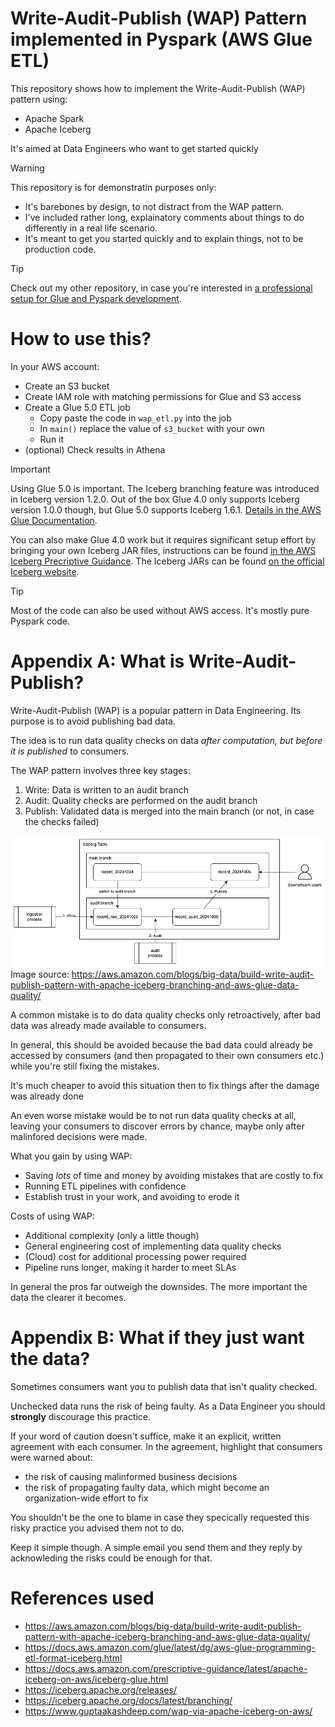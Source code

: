 # Write-Audit-Publish (WAP) Pattern implemented in Pyspark (AWS Glue ETL)

This repository shows how to implement the Write-Audit-Publish (WAP) pattern using:
- Apache Spark
- Apache Iceberg

It's aimed at Data Engineers who want to get started quickly

> [!WARNING]
> This repository is for demonstratin purposes only:
> - It's barebones by design, to not distract from the WAP pattern.
> - I've included rather long, explainatory comments about things to do differently in a real life scenario.
> - It's meant to get you started quickly and to explain things, not to be production code.


> [!TIP] 
> Check out my other repository, in case you're interested in [a professional setup for Glue and Pyspark development](https://github.com/dmschauer/glue-pyspark-local).

# How to use this?

In your AWS account:
- Create an S3 bucket
- Create IAM role with matching permissions for Glue and S3 access
- Create a Glue 5.0 ETL job
  - Copy paste the code in `wap_etl.py` into the job
  - In `main()` replace the value of `s3_bucket` with your own
  - Run it
- (optional) Check results in Athena

> [!IMPORTANT]
> Using Glue 5.0 is important. The Iceberg branching feature was introduced in Iceberg version 1.2.0. Out of the box Glue 4.0 only supports Iceberg version 1.0.0 though, but Glue 5.0 supports Iceberg 1.6.1. [Details in the AWS Glue Documentation](https://docs.aws.amazon.com/glue/latest/dg/aws-glue-programming-etl-format-iceberg.html).
> 
> You can also make Glue 4.0 work but it requires significant setup effort by bringing your own Iceberg JAR files, instructions can be found [in the AWS Iceberg Precriptive Guidance](https://docs.aws.amazon.com/prescriptive-guidance/latest/apache-iceberg-on-aws/iceberg-glue.html). The Iceberg JARs can be found [on the official Iceberg website](https://iceberg.apache.org/releases/#downloads).

> [!TIP] 
> Most of the code can also be used without AWS access. It's mostly pure Pyspark code.


# Appendix A: What is Write-Audit-Publish?

Write-Audit-Publish (WAP) is a popular pattern in Data Engineering. Its purpose is to avoid publishing bad data.

The idea is to run data quality checks on data _after computation, but before it is published_ to consumers.

The WAP pattern involves three key stages:
1. Write: Data is written to an audit branch
2. Audit: Quality checks are performed on the audit branch
3. Publish: Validated data is merged into the main branch (or not, in case the checks failed)

![WAP pattern in Iceberg](img/wap-iceberg-branch.png)
Image source: https://aws.amazon.com/blogs/big-data/build-write-audit-publish-pattern-with-apache-iceberg-branching-and-aws-glue-data-quality/

A common mistake is to do data quality checks only retroactively, after bad data was already made available to consumers.

In general, this should be avoided because the bad data could already be accessed by consumers (and then propagated to their own consumers etc.) while you're still fixing the mistakes.

It's much cheaper to avoid this situation then to fix things after the damage was already done

An even worse mistake would be to not run data quality checks at all, leaving your consumers to discover errors by chance, maybe only after malinfored decisions were made.

What you gain by using WAP:
- Saving _lots_ of time and money by avoiding mistakes that are costly to fix
- Running ETL pipelines with confidence
- Establish trust in your work, and avoiding to erode it

Costs of using WAP:
- Additional complexity (only a little though)
- General engineering cost of implementing data quality checks
- (Cloud) cost for additional processing power required
- Pipeline runs longer, making it harder to meet SLAs

In general the pros far outweigh the downsides. The more important the data the clearer it becomes.

# Appendix B: What if they just want the data?

Sometimes consumers want you to publish data that isn't quality checked. 

Unchecked data runs the risk of being faulty. As a Data Engineer you should __strongly__ discourage this practice. 

If your word of caution doesn't suffice, make it an explicit, written agreement with each consumer. In the agreement, highlight that consumers were warned about:
- the risk of causing malinformed business decisions
- the risk of propagating faulty data, which might become an organization-wide effort to fix

You shouldn't be the one to blame in case they specically requested this risky practice you advised them not to do.

Keep it simple though. A simple email you send them and they reply by acknowleding the risks could be enough for that. 

# References used

- https://aws.amazon.com/blogs/big-data/build-write-audit-publish-pattern-with-apache-iceberg-branching-and-aws-glue-data-quality/ 
- https://docs.aws.amazon.com/glue/latest/dg/aws-glue-programming-etl-format-iceberg.html
- https://docs.aws.amazon.com/prescriptive-guidance/latest/apache-iceberg-on-aws/iceberg-glue.html
- https://iceberg.apache.org/releases/
- https://iceberg.apache.org/docs/latest/branching/
- https://www.guptaakashdeep.com/wap-via-apache-iceberg-on-aws/